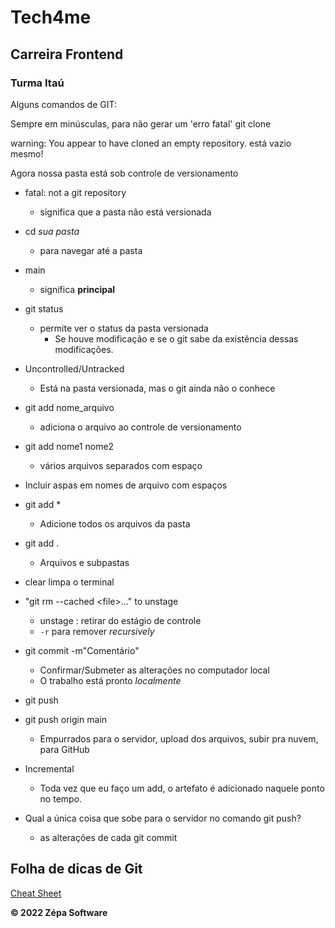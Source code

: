 # Tech4me

## Carreira Frontend

### Turma Itaú

Alguns comandos de GIT:

Sempre em minúsculas, para não gerar um 'erro fatal'
git clone <url>

warning: You appear to have cloned an empty repository.
está vazio mesmo!

Agora nossa pasta está sob controle de versionamento

- fatal: not a git repository
  - significa que a pasta não está versionada
- cd _sua pasta_

  - para navegar até a pasta

- main

  - significa **principal**

- git status

  - permite ver o status da pasta versionada
    - Se houve modificação e se o git sabe da existência dessas modificações.

- Uncontrolled/Untracked

  - Está na pasta versionada, mas o git ainda não o conhece

- git add nome_arquivo

  - adiciona o arquivo ao controle de versionamento

- git add nome1 nome2

  - vários arquivos separados com espaço

- Incluir aspas em nomes de arquivo com espaços

- git add \*
  - Adicione todos os arquivos da pasta
- git add .

  - Arquivos e subpastas

- clear limpa o terminal

- "git rm --cached \<file>..." to unstage

  - unstage : retirar do estágio de controle
  - `-r` para remover _recursively_

- git commit -m"Comentário"

  - Confirmar/Submeter as alterações no computador local
  - O trabalho está pronto _localmente_

- git push
- git push origin main

  - Empurrados para o servidor, upload dos arquivos, subir pra nuvem, para GitHub

- Incremental

  - Toda vez que eu faço um add, o artefato é adicionado naquele ponto no tempo.

- Qual a única coisa que sobe para o servidor no comando git push?
  - as alterações de cada git commit

## Folha de dicas de Git

[Cheat Sheet](https://education.github.com/git-cheat-sheet-education.pdf)

**© 2022 Zépa Software**
